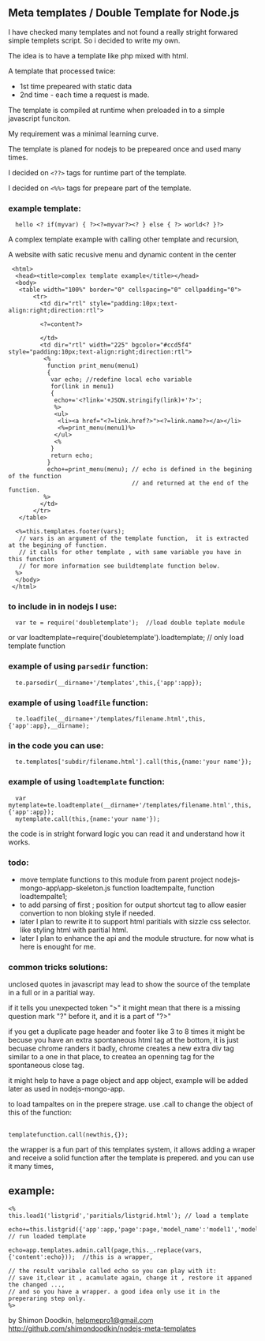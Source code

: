 ## Meta templates / Double Template for Node.js
 
 I have checked many templates and not found a really stright forwared simple templets script.
 So i decided to write my own.
 
The idea is to have a template like php mixed with html.

A template that processed twice: 

* 1st time prepeared with static data 
* 2nd time - each time a request is made.

 The template is compiled at runtime when preloaded in to a simple javascript funciton. 

 My requirement was a minimal learning curve.

 The template is planed for nodejs to be prepeared once and used many times.

 I decided on `<??>` tags for runtime part of the template.

 I decided on `<%%>` tags for prepeare part of the template.

### example template:
      hello <? if(myvar) { ?><?=myvar?><? } else { ?> world<? }?>

 A complex template example with calling other template and recursion,

 A website with satic recusive menu and dynamic content in the center

     <html>
      <head><title>complex template example</title></head>
      <body>
       <table width="100%" border="0" cellspacing="0" cellpadding="0">
           <tr>
             <td dir="rtl" style="padding:10px;text-align:right;direction:rtl">
             
             <?=content?>
             
             </td>
             <td dir="rtl" width="225" bgcolor="#ccd5f4" style="padding:10px;text-align:right;direction:rtl">
              <%
               function print_menu(menu1)
               {
                var echo; //redefine local echo variable
                for(link in menu1)
                {
                 echo+='<?link='+JSON.stringify(link)+'?>';
                 %>
                 <ul>
                  <li><a href="<?=link.href?>"><?=link.name?></a></li>
                  <%=print_menu(menu1)%>
                 </ul>
                 <%
                }
                return echo;
               }
               echo+=print_menu(menu); // echo is defined in the begining of the function 
                                       // and returned at the end of the function. 
              %>
             </td>
           </tr>
       </table>

      <%=this.templates.footer(vars); 
       // vars is an argument of the template function,  it is extracted at the begining of function.
       // it calls for other template , with same variable you have in this function
       // for more information see buildtemplate function below.
      %>
      </body>
     </html>



### to include in in nodejs I use:
      var te = require('doubletemplate');  //load double teplate module
or
      var loadtemplate=require('doubletemplate').loadtemplate; // only load template function

### example of using `parsedir` function:
      te.parsedir(__dirname+'/templates',this,{'app':app});

### example of using `loadfile` function:
      te.loadfile(__dirname+'/templates/filename.html',this,{'app':app},__dirname);

### in the code you can use:
      te.templates['subdir/filename.html'].call(this,{name:'your name'});

### example of using `loadtemplate` function:
      var mytemplate=te.loadtemplate(__dirname+'/templates/filename.html',this,{'app':app});
      mytemplate.call(this,{name:'your name'});

the code is in stright forward logic you can read it and understand how it works.

### todo:
* move template functions to this module from parent project nodejs-mongo-app\app-skeleton.js function loadtempalte, function loadtempalte1;
* to add parsing of first ; position for output shortcut tag to allow easier convertion to non bloking style if needed.  
* later I plan to rewrite it to support html paritials with sizzle css selector. like styling html with paritial html.
* later I plan to enhance the api and the module structure.
for now what is here is enought for me.

### common tricks solutions:

unclosed quotes in javascript may lead to show the source of the template in a full or in a paritial way.

if it tells you unexpected token ">" it might mean that there is a missing question mark "?" before it, and it is a part of "?>"

if you get a duplicate page header and footer like 3 to 8 times it might be becuse you have an extra spontaneous html </div> tag at the bottom, it is just becuase chrome randers it badly, chrome creates a new extra div tag similar to a one in that place, to createa an openning tag for the spontaneous close tag.

it might help to have a page object and app object, example will be added later as used in nodejs-mongo-app.

to load tampaltes on in the prepere strage. use .call to change the object of this of the function:
##
    templatefunction.call(newthis,{});  


the wrapper is a fun part of this templates system,
it allows adding a wraper and receive a solid function after the template is prepered.
and you can use it many times,

## example:

    <%
    this.load1('listgrid','paritials/listgrid.html'); // load a template
    
    echo+=this.listgrid({'app':app,'page':page,'model_name':'model1','model':model1,'cursor_name':'cursor1'}); // run loaded template
    
    echo=app.templates.admin.call(page,this._.replace(vars,{'content':echo}));  //this is a wrapper,
    
    // the result varibale called echo so you can play with it:
    // save it,clear it , acamulate again, change it , restore it appaned the changed ..., 
    // and so you have a wrapper. a good idea only use it in the preperaring step only.
    %>

by Shimon Doodkin, helpmepro1@gmail.com http://github.com/shimondoodkin/nodejs-meta-templates
